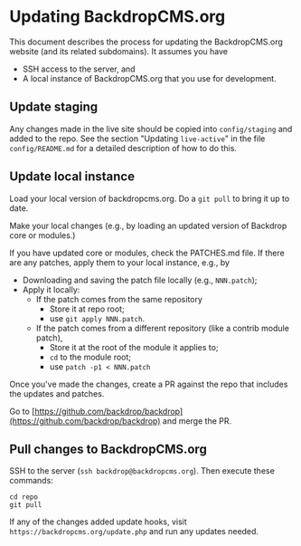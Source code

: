 # Updating BackdropCMS.org

This document describes the process for updating the BackdropCMS.org website (and its related subdomains). It assumes you have

* SSH access to the server, and
* A local instance of BackdropCMS.org that you use for development.


## Update staging

Any changes made in the live site should be copied into `config/staging` and added to the repo. See the section "Updating `live-active`" in the file `config/README.md` for a detailed description of how to do this.


## Update local instance

Load your local version of backdropcms.org. Do a `git pull` to bring it up to date.

Make your local changes (e.g., by loading an updated version of Backdrop core or modules.)

If you have updated core or modules, check the PATCHES.md file. If there are any patches, apply them to your local instance, e.g., by

* Downloading and saving the patch file locally (e.g., `NNN.patch`);
* Apply it locally:
  * If the patch comes from the same repository
    * Store it at repo root;
    * use `git apply NNN.patch`.
  * If the patch comes from a different repository (like a contrib module patch),
    * Store it at the root of the module it applies to;
    * `cd` to the module root;
    * use `patch -p1 < NNN.patch`

Once you've made the changes, create a PR against the repo that includes the updates and patches.

Go to [https://github.com/backdrop/backdrop](https://github.com/backdrop/backdrop) and merge the PR.


## Pull changes to BackdropCMS.org

SSH to the server (`ssh backdrop@backdropcms.org`). Then execute these commands:

```
cd repo
git pull
```

If any of the changes added update hooks, visit `https://backdropcms.org/update.php` and run any updates needed.
